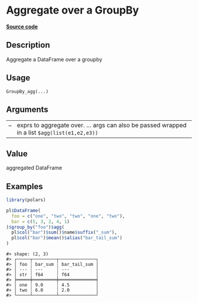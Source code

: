 

# Aggregate over a GroupBy

[**Source code**](https://github.com/pola-rs/r-polars/tree/5765842071140bd7a822ebb4fd6b0ab652d73f0d/R/group_by.R#L109)

## Description

Aggregate a DataFrame over a groupby

## Usage

<pre><code class='language-R'>GroupBy_agg(...)
</code></pre>

## Arguments

<table>
<tr>
<td style="white-space: nowrap; font-family: monospace; vertical-align: top">
<code id="GroupBy_agg_:_...">…</code>
</td>
<td>
exprs to aggregate over. … args can also be passed wrapped in a list
<code style="white-space: pre;">$agg(list(e1,e2,e3))</code>
</td>
</tr>
</table>

## Value

aggregated DataFrame

## Examples

``` r
library(polars)

pl$DataFrame(
  foo = c("one", "two", "two", "one", "two"),
  bar = c(5, 3, 2, 4, 1)
)$group_by("foo")$agg(
  pl$col("bar")$sum()$name$suffix("_sum"),
  pl$col("bar")$mean()$alias("bar_tail_sum")
)
```

    #> shape: (2, 3)
    #> ┌─────┬─────────┬──────────────┐
    #> │ foo ┆ bar_sum ┆ bar_tail_sum │
    #> │ --- ┆ ---     ┆ ---          │
    #> │ str ┆ f64     ┆ f64          │
    #> ╞═════╪═════════╪══════════════╡
    #> │ one ┆ 9.0     ┆ 4.5          │
    #> │ two ┆ 6.0     ┆ 2.0          │
    #> └─────┴─────────┴──────────────┘
